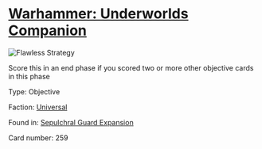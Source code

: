 # [Warhammer: Underworlds Companion](https://guidokessels.github.io/wh-underworlds)

  

![Flawless Strategy](https://warhammerunderworlds.com/wp-content/uploads/sites/6/2017/12/259_ENG-Flawless-Strategy.png)

Score this in an end phase if you scored two or more other objective cards in this phase

Type: Objective

Faction: [Universal](https://guidokessels.github.io/wh-underworlds/factions/universal)

Found in: [Sepulchral Guard Expansion](https://guidokessels.github.io/wh-underworlds/locations/sepulchral-guard-expansion)

Card number: 259
